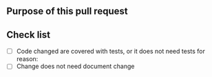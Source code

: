 <!--

Thank you for contributing to DataVines! Please make sure that your code changes
are covered with tests. And in case of new features or big changes
remember to adjust the documentation.

Feel free to ping committers for the review!

## Contribution Checklist

  - Make sure that the pull request corresponds to a [GITHUB issue](https://github.com/datavines-ops/datavines/issues).

  - Name the pull request in the form "[DataVines #XXXX] [component] Title of the pull request", where *DataVines #XXXX* should be replaced by the actual issue number.

  - Minor fixes should be named following this pattern: `[hotfix] [docs] Fix typo in README.md doc`.

-->

## Purpose of this pull request

<!-- Describe the purpose of this pull request. For example: This pull request adds checkstyle plugin.-->

## Check list

* [ ] Code changed are covered with tests, or it does not need tests for reason:
* [ ] Change does not need document change
